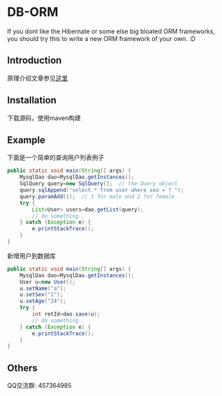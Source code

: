 # DB-ORM

If you dont like the Hibernate or some else big bloated ORM frameworks, you should try this to write a new ORM framework of your own. :D

## Introduction

原理介绍文章参见[这里](http://www.jianshu.com/p/f52d34ae9289)

## Installation

下载源码，使用maven构建

## Example

下面是一个简单的查询用户列表例子

```java
public static void main(String[] args) {
	MysqlDao dao=MysqlDao.getInstances();
	SqlQuery query=new SqlQuery();	// the Query object
	query.sqlAppend("select * from user where sex = ? ");
	query.paramAdd(1);	// 1 for male and 2 for female
	try {
		List<User> users=dao.getList(query);
		// do something..
	} catch (Exception e) {
		e.printStackTrace();
	}
}
```

新增用户到数据库

```java
public static void main(String[] args) {
	MysqlDao dao=MysqlDao.getInstances();
	User u=new User();
	u.setName("a");
	u.setSex("1");
	u.setAge("24");
	try {
		int retId=dao.save(u);
		// do something..
	} catch (Exception e) {
		e.printStackTrace();
	}
}
```

## Others

QQ交流群: 457364985
